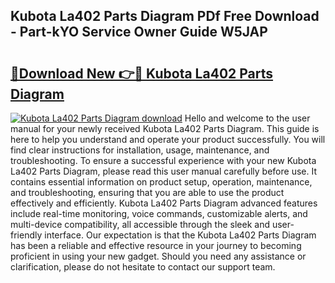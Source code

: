 ## Kubota La402 Parts Diagram PDf Free Download - Part-kYO Service Owner Guide W5JAP

# <h2><a href="http://dflkvc.blite.top/?on=Kubota+La402+Parts+Diagram">🔗Download New 👉🔴 Kubota La402 Parts Diagram</a></h2>

[![Kubota La402 Parts Diagram download](https://i.imgur.com/lujVjoI.png)](http://dflkvc.blite.top/?on=Kubota+La402+Parts+Diagram)
Hello and welcome to the user manual for your newly received Kubota La402 Parts Diagram. This guide is here to help you understand and operate your product successfully. You will find clear instructions for installation, usage, maintenance, and troubleshooting. To ensure a successful experience with your new Kubota La402 Parts Diagram, please read this user manual carefully before use. It contains essential information on product setup, operation, maintenance, and troubleshooting, ensuring that you are able to use the product effectively and efficiently. Kubota La402 Parts Diagram advanced features include real-time monitoring, voice commands, customizable alerts, and multi-device compatibility, all accessible through the sleek and user-friendly interface. Our expectation is that the Kubota La402 Parts Diagram has been a reliable and effective resource in your journey to becoming proficient in using your new gadget. Should you need any assistance or clarification, please do not hesitate to contact our support team.
